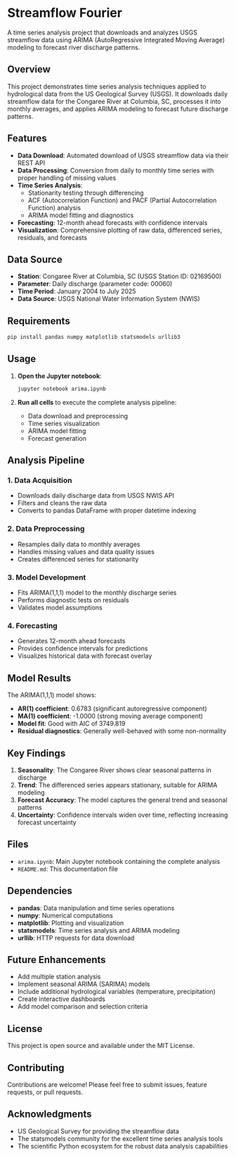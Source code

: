 # Streamflow Fourier

A time series analysis project that downloads and analyzes USGS streamflow data using ARIMA (AutoRegressive Integrated Moving Average) modeling to forecast river discharge patterns.

## Overview

This project demonstrates time series analysis techniques applied to hydrological data from the US Geological Survey (USGS). It downloads daily streamflow data for the Congaree River at Columbia, SC, processes it into monthly averages, and applies ARIMA modeling to forecast future discharge patterns.

## Features

- **Data Download**: Automated download of USGS streamflow data via their REST API
- **Data Processing**: Conversion from daily to monthly time series with proper handling of missing values
- **Time Series Analysis**: 
  - Stationarity testing through differencing
  - ACF (Autocorrelation Function) and PACF (Partial Autocorrelation Function) analysis
  - ARIMA model fitting and diagnostics
- **Forecasting**: 12-month ahead forecasts with confidence intervals
- **Visualization**: Comprehensive plotting of raw data, differenced series, residuals, and forecasts

## Data Source

- **Station**: Congaree River at Columbia, SC (USGS Station ID: 02169500)
- **Parameter**: Daily discharge (parameter code: 00060)
- **Time Period**: January 2004 to July 2025
- **Data Source**: USGS National Water Information System (NWIS)

## Requirements

```bash
pip install pandas numpy matplotlib statsmodels urllib3
```

## Usage

1. **Open the Jupyter notebook**:
   ```bash
   jupyter notebook arima.ipynb
   ```

2. **Run all cells** to execute the complete analysis pipeline:
   - Data download and preprocessing
   - Time series visualization
   - ARIMA model fitting
   - Forecast generation

## Analysis Pipeline

### 1. Data Acquisition
- Downloads daily discharge data from USGS NWIS API
- Filters and cleans the raw data
- Converts to pandas DataFrame with proper datetime indexing

### 2. Data Preprocessing
- Resamples daily data to monthly averages
- Handles missing values and data quality issues
- Creates differenced series for stationarity

### 3. Model Development
- Fits ARIMA(1,1,1) model to the monthly discharge series
- Performs diagnostic tests on residuals
- Validates model assumptions

### 4. Forecasting
- Generates 12-month ahead forecasts
- Provides confidence intervals for predictions
- Visualizes historical data with forecast overlay

## Model Results

The ARIMA(1,1,1) model shows:
- **AR(1) coefficient**: 0.6783 (significant autoregressive component)
- **MA(1) coefficient**: -1.0000 (strong moving average component)
- **Model fit**: Good with AIC of 3749.819
- **Residual diagnostics**: Generally well-behaved with some non-normality

## Key Findings

1. **Seasonality**: The Congaree River shows clear seasonal patterns in discharge
2. **Trend**: The differenced series appears stationary, suitable for ARIMA modeling
3. **Forecast Accuracy**: The model captures the general trend and seasonal patterns
4. **Uncertainty**: Confidence intervals widen over time, reflecting increasing forecast uncertainty

## Files

- `arima.ipynb`: Main Jupyter notebook containing the complete analysis
- `README.md`: This documentation file

## Dependencies

- **pandas**: Data manipulation and time series operations
- **numpy**: Numerical computations
- **matplotlib**: Plotting and visualization
- **statsmodels**: Time series analysis and ARIMA modeling
- **urllib**: HTTP requests for data download

## Future Enhancements

- Add multiple station analysis
- Implement seasonal ARIMA (SARIMA) models
- Include additional hydrological variables (temperature, precipitation)
- Create interactive dashboards
- Add model comparison and selection criteria

## License

This project is open source and available under the MIT License.

## Contributing

Contributions are welcome! Please feel free to submit issues, feature requests, or pull requests.

## Acknowledgments

- US Geological Survey for providing the streamflow data
- The statsmodels community for the excellent time series analysis tools
- The scientific Python ecosystem for the robust data analysis capabilities 